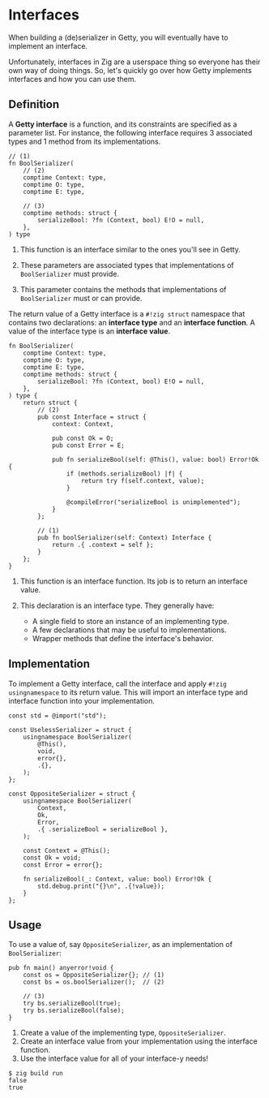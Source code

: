 # Interfaces

When building a (de)serializer in Getty, you will eventually have to implement
an interface.

Unfortunately, interfaces in Zig are a userspace thing so everyone has their
own way of doing things. So, let's quickly go over how Getty implements interfaces and how you can use them.

## Definition

A __Getty interface__ is a function, and its constraints are specified as a
parameter list. For instance, the following interface requires 3 associated
types and 1 method from its implementations.

```zig title="Zig code"
// (1)
fn BoolSerializer(
    // (2)
    comptime Context: type,
    comptime O: type,
    comptime E: type,

    // (3)
    comptime methods: struct {
        serializeBool: ?fn (Context, bool) E!O = null,
    },
) type

```

1. This function is an interface similar to the ones you'll see in Getty.

1. These parameters are associated types that implementations of `BoolSerializer` must provide.

1. This parameter contains the methods that implementations of `BoolSerializer` must or can provide.

The return value of a Getty interface is a `#!zig struct` namespace that
contains two declarations: an __interface type__ and an __interface function__.
A value of the interface type is an __interface value__.

```zig title="Zig code"
fn BoolSerializer(
    comptime Context: type,
    comptime O: type,
    comptime E: type,
    comptime methods: struct {
        serializeBool: ?fn (Context, bool) E!O = null,
    },
) type {
    return struct {
        // (2)
        pub const Interface = struct {
            context: Context,

            pub const Ok = O;
            pub const Error = E;

            pub fn serializeBool(self: @This(), value: bool) Error!Ok {
                if (methods.serializeBool) |f| {
                    return try f(self.context, value);
                }

                @compileError("serializeBool is unimplemented");
            }
        };

        // (1)
        pub fn boolSerializer(self: Context) Interface {
            return .{ .context = self };
        }
    };
}
```

1. This function is an interface function. Its job is to return an interface value.

1. This declaration is an interface type. They generally have:
     - A single field to store an instance of an implementing type.
     - A few declarations that may be useful to implementations.
     - Wrapper methods that define the interface's behavior.

<!--The above annotations need to be ordered like they are to avoid weirdness-->
<!--with the second list element in the interface type annotation.-->

## Implementation

To implement a Getty interface, call the interface and apply `#!zig
usingnamespace` to its return value. This will import an interface type and
interface function into your implementation.

```zig title="Zig code"
const std = @import("std");

const UselessSerializer = struct {
    usingnamespace BoolSerializer(
        @This(),
        void,
        error{},
        .{},
    );
};

const OppositeSerializer = struct {
    usingnamespace BoolSerializer(
        Context,
        Ok,
        Error,
        .{ .serializeBool = serializeBool },
    );

    const Context = @This();
    const Ok = void;
    const Error = error{};

    fn serializeBool(_: Context, value: bool) Error!Ok {
        std.debug.print("{}\n", .{!value});
    }
};
```

## Usage

To use a value of, say `OppositeSerializer`, as an implementation of `BoolSerializer`:

```zig title="Zig code"
pub fn main() anyerror!void {
    const os = OppositeSerializer{}; // (1)
    const bs = os.boolSerializer();  // (2)

    // (3)
    try bs.serializeBool(true);
    try bs.serializeBool(false);
}
```

1. Create a value of the implementing type, `OppositeSerializer`.
1. Create an interface value from your implementation using the interface function.
1. Use the interface value for all of your interface-y needs!

```console title="Shell session"
$ zig build run
false
true
```
